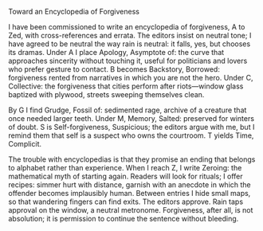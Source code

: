 Toward an Encyclopedia of Forgiveness

I have been commissioned to write an encyclopedia of forgiveness, A to Zed, with cross-references and errata. The editors insist on neutral tone; I have agreed to be neutral the way rain is neutral: it falls, yes, but chooses its dramas. Under A I place Apology, Asymptote of: the curve that approaches sincerity without touching it, useful for politicians and lovers who prefer gesture to contact. B becomes Backstory, Borrowed: forgiveness rented from narratives in which you are not the hero. Under C, Collective: the forgiveness that cities perform after riots—window glass baptized with plywood, streets sweeping themselves clean.

By G I find Grudge, Fossil of: sedimented rage, archive of a creature that once needed larger teeth. Under M, Memory, Salted: preserved for winters of doubt. S is Self-forgiveness, Suspicious; the editors argue with me, but I remind them that self is a suspect who owns the courtroom. T yields Time, Complicit.

The trouble with encyclopedias is that they promise an ending that belongs to alphabet rather than experience. When I reach Z, I write Zeroing: the mathematical myth of starting again. Readers will look for rituals; I offer recipes: simmer hurt with distance, garnish with an anecdote in which the offender becomes implausibly human. Between entries I hide small maps, so that wandering fingers can find exits. The editors approve. Rain taps approval on the window, a neutral metronome. Forgiveness, after all, is not absolution; it is permission to continue the sentence without bleeding.